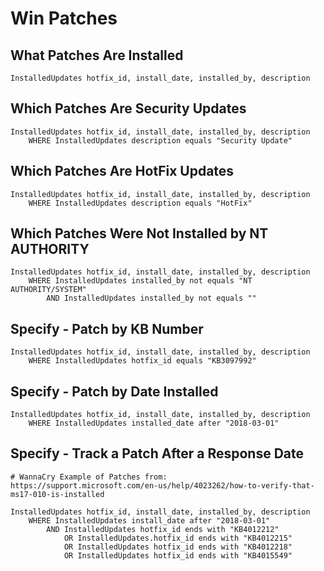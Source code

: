 # Win Patches

## **What Patches Are Installed**
```
InstalledUpdates hotfix_id, install_date, installed_by, description
```

## **Which Patches Are Security Updates**
```
InstalledUpdates hotfix_id, install_date, installed_by, description
    WHERE InstalledUpdates description equals "Security Update"
```

## **Which Patches Are HotFix Updates**
```
InstalledUpdates hotfix_id, install_date, installed_by, description
    WHERE InstalledUpdates description equals "HotFix"
```

## **Which Patches Were Not Installed by NT AUTHORITY**

```
InstalledUpdates hotfix_id, install_date, installed_by, description
    WHERE InstalledUpdates installed_by not equals "NT AUTHORITY/SYSTEM"
        AND InstalledUpdates installed_by not equals ""
```

## **Specify - Patch by KB Number**
```
InstalledUpdates hotfix_id, install_date, installed_by, description
    WHERE InstalledUpdates hotfix_id equals "KB3097992"
```

## **Specify - Patch by Date Installed**

```
InstalledUpdates hotfix_id, install_date, installed_by, description
    WHERE InstalledUpdates installed_date after "2018-03-01"
```

## **Specify - Track a Patch After a Response Date**

```
# WannaCry Example of Patches from:
https://support.microsoft.com/en-us/help/4023262/how-to-verify-that-ms17-010-is-installed
```

```
InstalledUpdates hotfix_id, install_date, installed_by, description     
    WHERE InstalledUpdates install_date after "2018-03-01"
        AND InstalledUpdates hotfix_id ends with "KB4012212"
            OR InstalledUpdates.hotfix_id ends with "KB4012215"
            OR InstalledUpdates hotfix_id ends with "KB4012218"
            OR InstalledUpdates hotfix_id ends with "KB4015549"
```